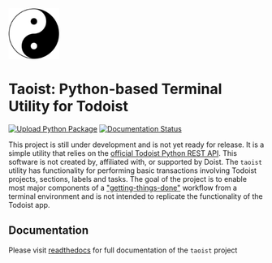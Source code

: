 <img src="docs/source/images/taijitu.png" width="100" />

# Taoist: Python-based Terminal Utility for Todoist

[![Upload Python Package](https://github.com/popgendad/taoist/actions/workflows/python-publish.yml/badge.svg)](https://github.com/popgendad/taoist/actions/workflows/python-publish.yml)
[![Documentation Status](https://readthedocs.org/projects/taoist/badge/?version=latest)](https://taoist.readthedocs.io/en/latest/?badge=latest)
      

This project is still under development and is not yet ready for release. It is a simple utility that relies on the [official Todoist Python REST API](https://github.com/Doist/todoist-api-python). This software is not created by, affiliated with, or supported by Doist. The `taoist` utility has functionality for performing basic transactions involving Todoist projects, sections, labels and tasks. The goal of the project is to enable most major components of 
a ["getting-things-done"](https://todoist.com/productivity-methods/getting-things-done) workflow from a terminal environment and is not intended to replicate the functionality of the Todoist app.

## Documentation

Please visit [readthedocs](https://taoist.readthedocs.io/en/latest) for full documentation of the `taoist` project
